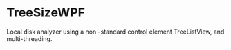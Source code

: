# TreeSizeWPF

Local disk analyzer using a non -standard control element TreeListView, and multi-threading.